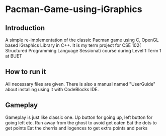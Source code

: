 # Pacman-Game-using-iGraphics

## Introduction
 A simple re-implementation of the classic Pacman game using C, OpenGL based iGraphics Library in C++. It is my term project for CSE 102( Structured Programming Language Sessional) course during Level 1 Term 1 at BUET
 
## How to run it
All necessary files are given. There is also a manual named "UserGuide" about installing using it with CodeBlocks IDE.

## Gameplay
Gameplay is just like classic one. 
 Up button for going up, left button for going left etc.
 Run away from the ghost to avoid get eaten
 Eat the dots to get points
 Eat the cherris and logences to get extra points and perks
